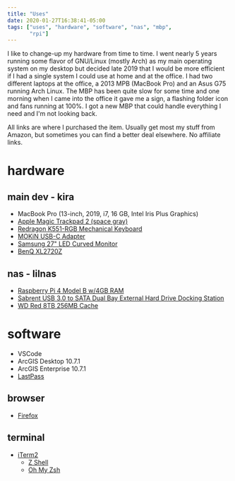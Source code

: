```yaml
---
title: "Uses"
date: 2020-01-27T16:38:41-05:00
tags: ["uses", "hardware", "software", "nas", "mbp",
       "rpi"]
---
```


I like to change-up my hardware from time to time.  I went nearly 5 years running some flavor of GNU/Linux (mostly Arch) as my main operating system on my desktop but decided late 2019 that I would be more efficient if I had a single system I could use at home and at the office.  I had two different laptops at the office, a 2013 MPB (MacBook Pro) and an Asus G75 running Arch Linux.  The MBP has been quite slow for some time and one morning when I came into the office it gave me a sign, a flashing folder icon and fans running at 100%.  I got a new MBP that could handle everything I need and I'm not looking back.

All links are where I purchased the item.  Usually get most my stuff from Amazon, but sometimes you can find a better deal elsewhere.  No affiliate links.

# hardware
## main dev - kira
* MacBook Pro (13-inch, 2019, i7, 16 GB, Intel Iris Plus Graphics)
* [Apple Magic Trackpad 2 (space gray)](https://amzn.com/B07BRF3ZQD)
* [Redragon K551-RGB Mechanical Keyboard](https://amzn.com/B019O8YZ4A)
* [MOKiN USB-C Adapter](https://amzn.com/B081RCLP6G)
* [Samsung 27" LED Curved Monitor](https://www.samsclub.com/p/27-inch-curve-led/prod22252448?)
* [BenQ XL2720Z](https://amzn.com/B00GWFNMJS)

<!--
## main server - litterbox
* 
-->

## nas - lilnas
* [Raspberry Pi 4 Model B w/4GB RAM](https://www.microcenter.com/product/609038/raspberry-pi-4-model-b---4gb-ddr4)
* [Sabrent USB 3.0 to SATA Dual Bay External Hard Drive Docking Station](https://www.microcenter.com/product/602408/sabrent-usb-30-to-sata-dual-bay-external-hard-drive-docking-station)
* [WD Red 8TB 256MB Cache](https://www.newegg.com/red-wd80efax-8tb/p/1Z4-0002-00B89?Item=1Z4-0002-00B89)

# software
* VSCode
* ArcGIS Desktop 10.7.1
* ArcGIS Enterprise 10.7.1
* [LastPass](https://www.lastpass.com/)

## browser
* [Firefox](https://www.mozilla.org/en-US/firefox/)

## terminal
* [iTerm2](https://iterm2.com/)
  * [Z Shell](http://zsh.sourceforge.net/)
  * [Oh My Zsh](https://ohmyz.sh/)

